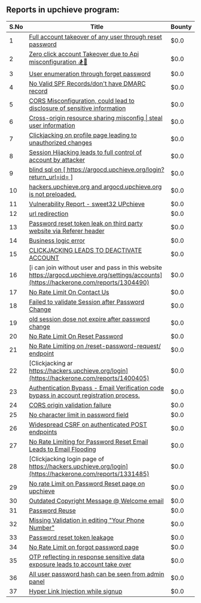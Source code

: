 ## Reports in upchieve program:
| S.No | Title | Bounty |
| ---- | ----- | ------ |
| 1 | [Full account takeover of any user through reset password](https://hackerone.com/reports/1175081) | $0.0 |
| 2 | [Zero click account Takeover due to Api misconfiguration 🏂🎩](https://hackerone.com/reports/1166500) | $0.0 |
| 3 | [User enumeration through forget password](https://hackerone.com/reports/1166054) | $0.0 |
| 4 | [No Valid SPF Records/don't have DMARC record](https://hackerone.com/reports/1198439) | $0.0 |
| 5 | [CORS Misconfiguration, could lead to disclosure of sensitive information](https://hackerone.com/reports/1199527) | $0.0 |
| 6 | [Cross-origin resource sharing misconfig &#124; steal user information ](https://hackerone.com/reports/1183601) | $0.0 |
| 7 | [Clickjacking on profile page leading to unauthorized changes](https://hackerone.com/reports/1198907) | $0.0 |
| 8 | [Session Hijacking leads to full control of account by attacker](https://hackerone.com/reports/1201396) | $0.0 |
| 9 | [blind sql on  [ https://argocd.upchieve.org/login?return_url=id= ]](https://hackerone.com/reports/1278928) | $0.0 |
| 10 | [hackers.upchieve.org and argocd.upchieve.org is not preloaded.](https://hackerone.com/reports/1271742) | $0.0 |
| 11 | [Vulnerability Report - sweet32 UPchieve](https://hackerone.com/reports/1271701) | $0.0 |
| 12 | [url redirection](https://hackerone.com/reports/1283200) | $0.0 |
| 13 | [Password reset token leak on third party website via Referer header](https://hackerone.com/reports/1177287) | $0.0 |
| 14 | [Business logic error](https://hackerone.com/reports/1296597) | $0.0 |
| 15 | [CLICKJACKING LEADS TO DEACTIVATE ACCOUNT](https://hackerone.com/reports/1301113) | $0.0 |
| 16 | [i can join without user and pass in this website  https://argocd.upchieve.org/settings/accounts](https://hackerone.com/reports/1304490) | $0.0 |
| 17 | [No Rate Limit On  Contact Us ](https://hackerone.com/reports/1166069) | $0.0 |
| 18 | [Failed to validate Session after Password Change](https://hackerone.com/reports/1295187) | $0.0 |
| 19 | [old session  dose not   expire  after  password change ](https://hackerone.com/reports/1166076) | $0.0 |
| 20 | [No Rate Limit On Reset Password](https://hackerone.com/reports/1166066) | $0.0 |
| 21 | [No Rate Limiting on /reset-password-request/ endpoint](https://hackerone.com/reports/1331268) | $0.0 |
| 22 | [Clickjacking ar https://hackers.upchieve.org/login](https://hackerone.com/reports/1400405) | $0.0 |
| 23 | [Authentication Bypass - Email Verification code bypass in account registration process.](https://hackerone.com/reports/1406471) | $0.0 |
| 24 | [CORS origin validation failure](https://hackerone.com/reports/1404986) | $0.0 |
| 25 | [No character limit in password field](https://hackerone.com/reports/1462175) | $0.0 |
| 26 | [Widespread CSRF on authenticated POST endpoints](https://hackerone.com/reports/1309435) | $0.0 |
| 27 | [No Rate Limiting for Password Reset Email Leads to Email Flooding](https://hackerone.com/reports/1340650) | $0.0 |
| 28 | [Clickjacking login page of https://hackers.upchieve.org/login](https://hackerone.com/reports/1331485) | $0.0 |
| 29 | [No rate Limit on Password Reset page on upchieve](https://hackerone.com/reports/1320138) | $0.0 |
| 30 | [Outdated Copyright Message @ Welcome email](https://hackerone.com/reports/1354444) | $0.0 |
| 31 | [Password Reuse](https://hackerone.com/reports/1354382) | $0.0 |
| 32 | [Missing Validation in editing  "Your Phone Number" ](https://hackerone.com/reports/1354368) | $0.0 |
| 33 | [Password reset token leakage](https://hackerone.com/reports/1354437) | $0.0 |
| 34 | [No Rate Limit on forgot password page](https://hackerone.com/reports/1317494) | $0.0 |
| 35 | [OTP reflecting in response sensitive data exposure leads to account take over](https://hackerone.com/reports/1318087) | $0.0 |
| 36 | [All user password hash can be seen from admin panel](https://hackerone.com/reports/1489892) | $0.0 |
| 37 | [Hyper Link Injection while signup ](https://hackerone.com/reports/1166073) | $0.0 |
